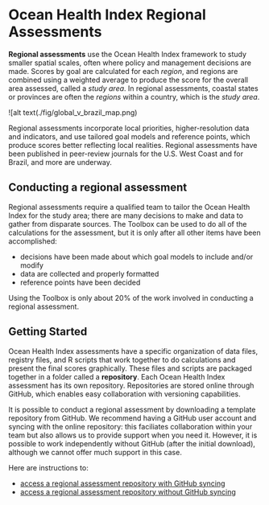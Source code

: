 # Ocean Health Index Regional Assessments

**Regional assessments** use the Ocean Health Index framework to study smaller spatial scales, often where policy and management decisions are made. Scores by goal are calculated for each *region*, and regions are combined using a weighted average to produce the score for the overall area assessed, called a *study area*. In regional assessments, coastal states or provinces are often the *regions* within a country, which is the *study area*. 

![alt text(./fig/global_v_brazil_map.png)

Regional assessments incorporate local priorities, higher-resolution data and indicators, and use tailored goal models and reference points, which produce scores better reflecting local realities. Regional assessments have been published in peer-review journals for the U.S. West Coast and for Brazil, and more are underway.   

## Conducting a regional assessment

Regional assessments require a qualified team to tailor the Ocean Health Index for the study area; there are many decisions to make and data to gather from disparate sources. The Toolbox can be used to do all of the calculations for the assessment, but it is only after all other items have been accomplished:

+ decisions have been made about which goal models to include and/or modify
+ data are collected and properly formatted
+ reference points have been decided

Using the Toolbox is only about 20% of the work involved in conducting a regional assessment.

## Getting Started

Ocean Health Index assessments have a specific organization of data files, registry files, and R scripts that work together to do calculations and present the final scores graphically. These files and scripts are packaged together in a folder called a **repository**. Each Ocean Health Index assessment has its own repository. Repositories are stored online through GitHub, which enables easy collaboration with versioning capabilities.  

It is possible to conduct a regional assessment by downloading a template repository from GitHub. We recommend having a GitHub user account and syncing with the online repository: this faciliates collaboration within your team but also allows us to provide support when you need it. However, it is possible to work independently without GitHub (after the initial download), although we cannot offer much support in this case. 

Here are instructions to:

- [access a regional assessment repository with GitHub syncing](https://github.com/OHI-Science/ohimanual/blob/master/tutorials/accessing_a_repo.md#accessing-github-repositories)
- [access a regional assessment repository without GitHub syncing](https://github.com/OHI-Science/ohimanual/blob/master/tutorials/accessing_a_repo_without_GitHub.md#accessing-repositories-without-github)





